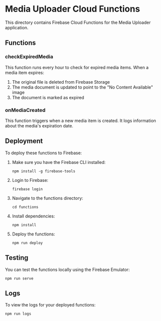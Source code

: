 # Media Uploader Cloud Functions

This directory contains Firebase Cloud Functions for the Media Uploader application.

## Functions

### checkExpiredMedia

This function runs every hour to check for expired media items. When a media item expires:

1. The original file is deleted from Firebase Storage
2. The media document is updated to point to the "No Content Available" image
3. The document is marked as expired

### onMediaCreated

This function triggers when a new media item is created. It logs information about the media's expiration date.

## Deployment

To deploy these functions to Firebase:

1. Make sure you have the Firebase CLI installed:
   ```
   npm install -g firebase-tools
   ```

2. Login to Firebase:
   ```
   firebase login
   ```

3. Navigate to the functions directory:
   ```
   cd functions
   ```

4. Install dependencies:
   ```
   npm install
   ```

5. Deploy the functions:
   ```
   npm run deploy
   ```

## Testing

You can test the functions locally using the Firebase Emulator:

```
npm run serve
```

## Logs

To view the logs for your deployed functions:

```
npm run logs
``` 